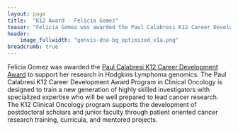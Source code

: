 ```yaml
---
layout: page
title:  "K12 Award - Felicia Gomez"
teaser: "Felicia Gomez was awarded the Paul Calabresi K12 Career Development Award in Clinical Oncology"
header:
    image_fullwidth: "genvis-dna-bg_optimized_v1a.png"
breadcrumb: true
---
```


Felicia Gomez was awarded the [Paul Calabresi K12 Career Development Award](https://crtc.wustl.edu/programs/junior-faculty/k12oncology/) to support her research in Hodgkins Lymphoma genomics. The Paul Calabresi K12 Career Development Award Program in Clinical Oncology is designed to train a new generation of highly skilled investigators with specialized expertise who will be well prepared to lead cancer research. The K12 Clinical Oncology program supports the development of postdoctoral scholars and junior faculty through patient oriented cancer research training, curricula, and mentored projects.

